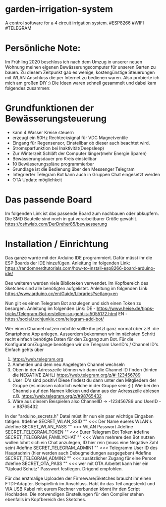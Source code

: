 # garden-irrigation-system
A control software for a 4 circuit irrigation system. #ESP8266 #WIFI #TELEGRAM

# Persönliche Note:
Im Frühling 2020 beschloss ich nach dem Umzug in unserer neuen Wohnung meinen eigenen Bewässerungscomputer für unseren Garten zu bauen. Zu diesem Zeitpunkt gab es wenige, kostengünstige Steuerungen mit WLAN Anschluss die per Internet zu bedienen waren. Also probierte ich mich am großen DIY :) Die Ideen waren schnell gesammelt und dabei kam folgendes zusammen:

# Grundfunktionen der Bewässerungsteuerung
- kann 4 Wasser Kreise steuern
- erzeugt ein 50Hz Rechtecksignal für VDC Magnetventile
- Eingang für Regensensor, Einstellbar ob dieser auch beachtet wird.
- Stromsparfunktion bei Inaktivität(Deepsleep)
- Zur Winterzeit Schläft der Computer länger(mehr Energie Sparen)
- Bewässerungsdauer pro Kreis einstellbar
- 10 Bewässerungspläne programmierbar
- Grundlage ist die Bedienung über den Messenger Telegram
- Integrierter Telegram Bot kann auch in Gruppen Chat eingesetzt werden
- OTA Update möglichkeit 

# Das passende Board
Im folgenden Link ist das passende Board zum nachbauen oder abkupfern. Die SMD Bauteile sind noch in gut verarbeitbarer Größe gewählt.
https://oshwlab.com/DerDreher85/bewaesserung

# Installation / Einrichtung
Das ganze wurde mit der Arduino IDE programmiert. Dafür müsst ihr die ESP Boards der IDE hinzufügen. Anleitung im folgenden Link:
https://randomnerdtutorials.com/how-to-install-esp8266-board-arduino-ide/

Des weiteren werden viele Biblioteken verwendet. Im Kopfbereich des Sketches sind alle benötigten aufgelistet. Anleitung im folgenden Link:
https://www.arduino.cc/en/Guide/Libraries?setlang=en

Nun gilt es einen Telegram Bot anzulegen und sich einen Token zu besorgen. Anleitung im folgenden Link:
DE - https://www.heise.de/tipps-tricks/Telegram-Bot-erstellen-so-geht-s-5055172.html
EN - https://social.techjunkie.com/telegram-add-bot/

Wer einen Channel nutzen möchte sollte ihn jetzt ganz normal über z.B. die Smartphone App anlegen. Ausserdem bekommen wir im nächsten Schritt recht einfach benötigte Daten für den Zugang zum Bot. Für die Konfiguration/Zugänge benötigen wir die Telegram UserID's / Channel ID's. Einfach gehts über 
1. https://web.telegram.org
2. Anmelden und dem neu Angelegten Channel wechseln
3. Oben in der Adresszeile können wir dann die Channel ID finden (hinten die NEGATIVE ZAHL) https://web.telegram.org/z/#-123456789
4. User ID's sind positiv! Diese findest du dann unter den Mitgliedern der Gruppe (es müssen natürlich welche in der Gruppe sein ;) ) Wie bei den Channels auf den Namen klicken und dann aus der Adresszeile ablesen z.B. https://web.telegram.org/z/#98765432
5. Wäre aus diesem Beispielen also ChannelID -> -123456789 und UserID -> 98765432

In der "arduino_secrets.h" Datei müst ihr nun ein paar wichtige Eingaben tätigen.
#define SECRET_WLAN_SSID "" <<< Der Name eueres WLAN's
#define SECRET_WLAN_PASS "" <<< WLAN Passwort
#define SECRET_TELEGRAM_TOKEN ""  <<< Eurer Telegram Bot Token
#define SECRET_TELEGRAM_FAMILYCHAT "" <<< Wenn mehrere den Bot nutzen wollen lohnt sich ein Chat anzulegen, ID hier rein (muss eine Negative Zahl sein)
#define SECRET_TELEGRAM_ADMIN1 "" <<< Telegramm User ID des Hauptadmin (hier werden auch Debugmeldungen ausgegeben) 
#define SECRET_TELEGRAM_ADMIN2 "" <<< zusätzlicher Zugang für eine Person
#define SECRET_OTA_PASS ""  <<< wer mit OTA Arbeitet kann hier ein "Upload Schutz" Passwort festlegen. Drigend empfohlen.

Für das erstmalige Uploaden der Firmeware/Sketches braucht ihr einen FTDI-Adapter. Beispiellink im Anschluss. Habt ihr das Teil angesteckt und VIA USB Kabel mit eurem Rechner verbunden könnt ihr den Script Hochladen. Die notwendigen Einstellungen für den Compiler stehen ebenfalls im Kopfbereich des Sketches.
